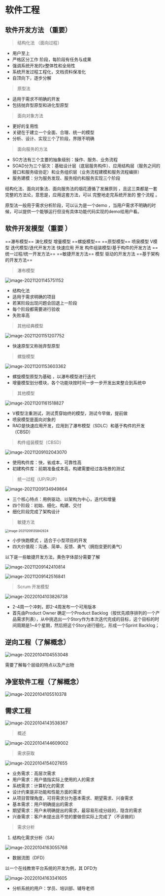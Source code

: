 # 软件工程

## 软件开发方法 （重要）

> 结构化法  （面向过程）

- 用户至上
- 严格区分工作 阶段，每阶段有任务与成果
- 强调系统开发的z整体性和全局性
- 系统开发过程工程化，文档资料保准化
- 自顶向下，逐步分解

> 原型法

- 适用于需求不明确的开发
- 包括抛弃型原型和进化型原型

> 面向对象方法

- 更好的复用性
- 关键在于建立一个全面、合理、统一的模型
- 分析、设计、实现三个了阶段，界限不明确

> 面向服务的方法

- SO方法有三个主要的抽象级别：操作、服务、业务流程
- SOAD分为三个层次：基础设计层（底层服务构件）、应用结构层（服务之间的接口和服务级协定）和业务组织层（业务流程建模和服务流程编排）
- 服务建模：分为服务发现、服务规约和服务实现三个阶段

结构化法、面向对象法、面向服务法的烟花遵循了发展原则 ，且这三类都是一套完整的方法论，意思是，应用这套方法，可以 完整地走完系统开发的 整个流程 。

原型法一般用于需求分析阶段，可以认为是一个demo ，当用户需求不明确的时候，可以提供一个能够运行但没有具体功能代码实现的demo给用户看。

## 软件开发模型（重要 ）

==瀑布模型==   演化模型 增量模型  ==螺旋模型== ==原型模型==    喷泉模型  V模型   迭代模型/迭代开发方法   快速应用 开发    构件组装模型/基于构件的开发方法       ==统一过程/统一开发方法==       ==敏捷开发方法==      模型 驱动的开发方法    ==基于架构的开发方法==

> 瀑布模型

![image-20211201145751152](C:\Users\shasha\AppData\Roaming\Typora\typora-user-images\image-20211201145751152.png)

- 结构化法
- 适用于需求明确的项目
- 若某阶段出现问题会回退上一阶段
- 每个阶段都需要进行验收
- 失败率高

> 其他经典模型 

![image-20211201151207752](C:\Users\shasha\AppData\Roaming\Typora\typora-user-images\image-20211201151207752.png)

- 快速原型又称抛弃型原型

> 螺旋模型

![image-20211201153603362](C:\Users\shasha\AppData\Roaming\Typora\typora-user-images\image-20211201153603362.png)

-  螺旋模型原型为基础 ，以瀑布模型进行迭代
- 增量模型划分模块，各个功能块按时间一步一步开发出来整合到系统中



> 其他模型

![image-20211201161518827](C:\Users\shasha\AppData\Roaming\Typora\typora-user-images\image-20211201161518827.png)

- V模型注重测试，测试贯穿始终的模型，测试今早做，提前做 
- 喷泉模型是面向对象的
- RAD是快速应用开发，应用到了瀑布模型（SDLC）和基于构件的开发（CBSD）

> 构件组装模型（CBSD）

![image-20211209102043070](C:\Users\shasha\AppData\Roaming\Typora\typora-user-images\image-20211209102043070.png)

- 使用构件库：快，省成本，可靠性高
- 初建构件库：前期准备成本高，构建需要经过各场景的测试

> 统一过程（UP/RUP）

![image-20211209134949864](C:\Users\shasha\AppData\Roaming\Typora\typora-user-images\image-20211209134949864.png)

- 三个核心特点：用例驱动、以架构为中心，迭代和增量
- 四个阶段：初始、细化、构建、交付
- 细化阶段完成了架构设计 

> 敏捷方法

<img src="C:\Users\shasha\AppData\Roaming\Typora\typora-user-images\image-20211209135842624.png" alt="image-20211209135842624" style="zoom:70%;" />

- 小步快跑模式 ，适合于小型项目的开发
- 四大价值观：沟通、简单、反馈、勇气（拥抱变更的勇气）

以下是一些敏捷开发方法，黄色字体部分需要了解

![image-20211209142410814](C:\Users\shasha\AppData\Roaming\Typora\typora-user-images\image-20211209142410814.png)

![image-20211209142516841](C:\Users\shasha\AppData\Roaming\Typora\typora-user-images\image-20211209142516841.png)

> Scrum 开发模型

![image-20220104103826738](C:\Users\shasha\AppData\Roaming\Typora\typora-user-images\image-20220104103826738.png)

- 2-4周一个冲刺，即2-4周发布一个可用版本
- 首先由Product Owner 确定一个Product Backlog（按优先顺序排列的一个产品需求列表），从中挑选出一个Story作为本次迭代完成的目标，这个目标的时间周期是1~4个星期，然后把这个Story进行细化，形成一个Sprint Backlog；



## 逆向工程（了解概念）

![image-20220104104553048](C:\Users\shasha\AppData\Roaming\Typora\typora-user-images\image-20220104104553048.png)

需要了解每个层级的特点以及产出物

## 净室软件工程（了解概念）



![image-20220104105510378](C:\Users\shasha\AppData\Roaming\Typora\typora-user-images\image-20220104105510378.png)





## 需求工程

![image-20220104143538367](C:\Users\shasha\AppData\Roaming\Typora\typora-user-images\image-20220104143538367.png)

> 概述

![image-20220104144609002](C:\Users\shasha\AppData\Roaming\Typora\typora-user-images\image-20220104144609002.png)



> 需求获取

![image-20220104154027655](C:\Users\shasha\AppData\Roaming\Typora\typora-user-images\image-20220104154027655.png)

- 业务需求：高层次需求
- 用户需求：用户值指实际上使用的人的需求
- 系统需求：计算机化的需求
- 设计约束是非功能和性能方面的需求
- 从项目管理角度，可将需求分为基本需求、期望需求、兴奋需求
- 基本需求：用户明确提出的需求
- 期望需求：用户未明确提出的需求，最容易形成分歧的，隐含的需求
- 兴奋需求：客户未提出且不觉的要做但实际上完成了（不该做的）



> 需求分析

1. 结构化需求分析（SA）

![image-20220104163055768](C:\Users\shasha\AppData\Roaming\Typora\typora-user-images\image-20220104163055768.png)

- 数据流图（DFD）

以一个在线教育平台系统的开发为例，其 DFD为

![image-20220104163341605](C:\Users\shasha\AppData\Roaming\Typora\typora-user-images\image-20220104163341605.png)

-  分析系统的用户：学员、培训部、辅导老师 


